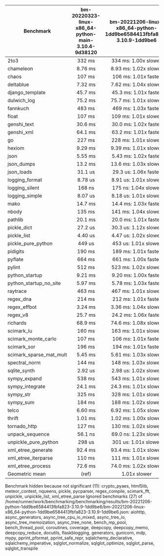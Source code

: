 | Benchmark               | bm-20220323-linux-x86_64-python-main-3.10.4-9d38120 | bm-20221206-linux-x86_64-python-1dd9be6584413fbfa823-3.10.9-1dd9be6 |
|-------------------------|:---------------------------------------------------:|:-------------------------------------------------------------------:|
| 2to3                    | 332 ms                                              | 334 ms: 1.00x slower                                                |
| chameleon               | 8.76 ms                                             | 8.93 ms: 1.02x slower                                               |
| chaos                   | 107 ms                                              | 106 ms: 1.01x faster                                                |
| deltablue               | 7.32 ms                                             | 7.62 ms: 1.04x slower                                               |
| django_template         | 45.7 ms                                             | 45.3 ms: 1.01x faster                                               |
| dulwich_log             | 75.2 ms                                             | 75.7 ms: 1.01x slower                                               |
| fannkuch                | 483 ms                                              | 469 ms: 1.03x faster                                                |
| float                   | 107 ms                                              | 109 ms: 1.01x slower                                                |
| genshi_text             | 30.6 ms                                             | 30.0 ms: 1.02x faster                                               |
| genshi_xml              | 64.1 ms                                             | 63.2 ms: 1.01x faster                                               |
| go                      | 227 ms                                              | 228 ms: 1.01x slower                                                |
| hexiom                  | 9.29 ms                                             | 9.39 ms: 1.01x slower                                               |
| json                    | 5.55 ms                                             | 5.43 ms: 1.02x faster                                               |
| json_dumps              | 13.2 ms                                             | 13.6 ms: 1.03x slower                                               |
| json_loads              | 31.1 us                                             | 29.3 us: 1.06x faster                                               |
| logging_format          | 8.78 us                                             | 8.91 us: 1.01x slower                                               |
| logging_silent          | 168 ns                                              | 175 ns: 1.04x slower                                                |
| logging_simple          | 8.07 us                                             | 8.18 us: 1.01x slower                                               |
| mako                    | 14.7 ms                                             | 14.4 ms: 1.03x faster                                               |
| nbody                   | 135 ms                                              | 141 ms: 1.04x slower                                                |
| pathlib                 | 20.1 ms                                             | 20.0 ms: 1.01x faster                                               |
| pickle_dict             | 27.2 us                                             | 30.3 us: 1.12x slower                                               |
| pickle_list             | 4.40 us                                             | 4.47 us: 1.02x slower                                               |
| pickle_pure_python      | 449 us                                              | 453 us: 1.01x slower                                                |
| pidigits                | 190 ms                                              | 189 ms: 1.01x faster                                                |
| pyflate                 | 664 ms                                              | 661 ms: 1.00x faster                                                |
| pylint                  | 512 ms                                              | 523 ms: 1.02x slower                                                |
| python_startup          | 9.21 ms                                             | 9.20 ms: 1.00x faster                                               |
| python_startup_no_site  | 5.97 ms                                             | 5.78 ms: 1.03x faster                                               |
| raytrace                | 463 ms                                              | 467 ms: 1.01x slower                                                |
| regex_dna               | 214 ms                                              | 212 ms: 1.01x faster                                                |
| regex_effbot            | 3.24 ms                                             | 3.36 ms: 1.04x slower                                               |
| regex_v8                | 25.7 ms                                             | 24.2 ms: 1.06x faster                                               |
| richards                | 68.9 ms                                             | 74.6 ms: 1.08x slower                                               |
| scimark_lu              | 160 ms                                              | 163 ms: 1.01x slower                                                |
| scimark_monte_carlo     | 107 ms                                              | 106 ms: 1.01x faster                                                |
| scimark_sor             | 196 ms                                              | 194 ms: 1.01x faster                                                |
| scimark_sparse_mat_mult | 5.45 ms                                             | 5.61 ms: 1.03x slower                                               |
| spectral_norm           | 144 ms                                              | 148 ms: 1.03x slower                                                |
| sqlite_synth            | 2.92 us                                             | 2.98 us: 1.02x slower                                               |
| sympy_expand            | 538 ms                                              | 543 ms: 1.01x slower                                                |
| sympy_integrate         | 24.1 ms                                             | 24.3 ms: 1.01x slower                                               |
| sympy_str               | 325 ms                                              | 328 ms: 1.01x slower                                                |
| sympy_sum               | 184 ms                                              | 188 ms: 1.02x slower                                                |
| telco                   | 6.60 ms                                             | 6.92 ms: 1.05x slower                                               |
| thrift                  | 1.01 ms                                             | 1.02 ms: 1.00x slower                                               |
| tornado_http            | 127 ms                                              | 130 ms: 1.02x slower                                                |
| unpack_sequence         | 56.1 ns                                             | 69.0 ns: 1.23x slower                                               |
| unpickle_pure_python    | 298 us                                              | 301 us: 1.01x slower                                                |
| xml_etree_generate      | 92.4 ms                                             | 93.4 ms: 1.01x slower                                               |
| xml_etree_iterparse     | 110 ms                                              | 111 ms: 1.01x slower                                                |
| xml_etree_process       | 72.6 ms                                             | 74.0 ms: 1.02x slower                                               |
| Geometric mean          | (ref)                                               | 1.01x slower                                                        |

Benchmark hidden because not significant (11): crypto_pyaes, html5lib, meteor_contest, nqueens, pickle, pycparser, regex_compile, scimark_fft, unpickle, unpickle_list, xml_etree_parse
Ignored benchmarks (27) of /home/runner/work/benchmarking/benchmarking/results/bm-20221206-python-1dd9be6584413fbfa823-3.10.9-1dd9be6/bm-20221206-linux-x86_64-python-1dd9be6584413fbfa823-3.10.9-1dd9be6.json: aiohttp, async_generators, async_tree_cpu_io_mixed, async_tree_io, async_tree_memoization, async_tree_none, bench_mp_pool, bench_thread_pool, coroutines, coverage, deepcopy, deepcopy_memo, deepcopy_reduce, docutils, flaskblogging, generators, gunicorn, mdp, mypy, pprint_pformat, pprint_safe_repr, sqlalchemy_declarative, sqlalchemy_imperative, sqlglot_normalize, sqlglot_optimize, sqlglot_parse, sqlglot_transpile
